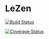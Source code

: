 # LeZen

[![Build Status](https://travis-ci.org/AntoineAntix/LeZen.svg?branch=master)](https://travis-ci.org/AntoineAntix/LeZen)

[![Coverage Status](https://coveralls.io/repos/github/AntoineAntix/LeZen/badge.svg?branch=master)](https://coveralls.io/github/AntoineAntix/LeZen?branch=master)